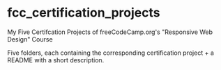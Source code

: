 # fcc_certification_projects
My Five Certifcation Projects of freeCodeCamp.org's "Responsive Web Design" Course

Five folders, each containing the corresponding certification project + a README with a short description.
